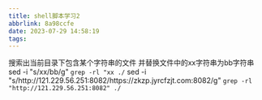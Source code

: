 ```yaml
---
title: shell脚本学习2
abbrlink: 8a98ccfe
date: 2023-07-29 14:58:19
tags:
---
```



搜索出当前目录下包含某个字符串的文件  并替换文件中的xx字符串为bb字符串
    sed -i "s/xx/bb/g" `grep -rl "xx ./`
    sed -i "s/http:\/\/121.229.56.251:8082/https:\/\/zkzp.jyrcfzjt.com:8082/g" `grep -rl "http://121.229.56.251:8082" ./`
